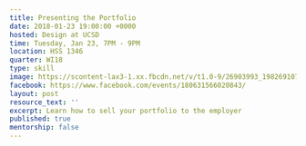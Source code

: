 ```yaml
---
title: Presenting the Portfolio
date: 2018-01-23 19:00:00 +0000
hosted: Design at UCSD
time: Tuesday, Jan 23, 7PM - 9PM
location: HSS 1346
quarter: WI18
type: skill
image: https://scontent-lax3-1.xx.fbcdn.net/v/t1.0-9/26903993_1982691071971354_4919448413030126616_n.jpg?oh=7273a679d87db9515bbd578e10e563e6&oe=5AEC531B
facebook: https://www.facebook.com/events/180631566020843/
layout: post
resource_text: ''
excerpt: Learn how to sell your portfolio to the employer
published: true
mentorship: false
---
```

